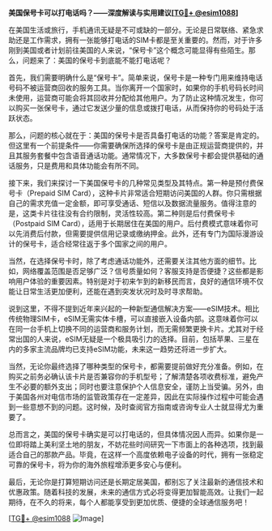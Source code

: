**美国保号卡可以打电话吗？——深度解读与实用建议[[TG💪+ @esim1088](https://t.me/s/esim1088)]**

在美国生活或旅行，手机通讯无疑是不可或缺的一部分。无论是日常联络、紧急求助还是工作需求，拥有一张能够打电话的SIM卡都是至关重要的。然而，对于许多刚到美国或者计划前往美国的人来说，“保号卡”这个概念可能显得有些陌生。那么，问题来了：美国的保号卡到底能不能打电话呢？

首先，我们需要明确什么是“保号卡”。简单来说，保号卡是一种专门用来维持电话号码不被运营商回收的服务工具。当你离开一个国家时，如果你的手机号码长时间未使用，运营商可能会将其回收并分配给其他用户。为了防止这种情况发生，你可以购买一张保号卡，通过它发送少量的信息或拨打电话，从而保持你的号码处于活跃状态。

那么，问题的核心就在于：美国的保号卡是否具备打电话的功能？答案是肯定的。但这里有一个前提条件——你需要确保所选择的保号卡是由正规运营商提供的，并且其服务套餐中包含语音通话功能。通常情况下，大多数保号卡都会提供基础的通话服务，只是费用和具体功能会有所不同。

接下来，我们来探讨一下美国保号卡的几种常见类型及其特点。第一种是预付费保号卡（Prepaid SIM Card），这种卡片非常适合短期访问美国的人群。你只需根据自己的需求充值一定金额，即可享受通话、短信以及数据流量服务。值得注意的是，这类卡片往往没有合约限制，灵活性较高。第二种则是后付费保号卡（Postpaid SIM Card），适用于长期居住在美国的用户。后付费模式意味着你可以先消费后付款，但需要提供信用记录或缴纳押金。此外，还有专门为国际漫游设计的保号卡，适合经常往返于多个国家之间的用户。

当然，在选择保号卡时，除了考虑通话功能外，还需要关注其他方面的细节。比如，网络覆盖范围是否足够广泛？信号质量如何？客服支持是否便捷？这些都是影响用户体验的重要因素。特别是对于初来乍到的新移民而言，良好的通信环境不仅能让日常生活更加便利，还能在遇到突发状况时及时寻求帮助。

说到这里，不得不提到近年来兴起的一种新型通信解决方案——eSIM技术。相比传统物理SIM卡，eSIM无需实体卡槽，可以直接嵌入设备内部。这意味着你可以在同一台手机上切换不同的运营商和服务计划，而无需频繁更换卡片。尤其对于经常出国的人来说，eSIM无疑是一个极具吸引力的选择。目前，包括苹果、三星在内的多家主流品牌均已支持eSIM功能，未来这一趋势还将进一步扩大。

当然，无论你最终选择了哪种类型的保号卡，都需要提前做好充分准备。例如，在购买之前务必确认该卡片是否兼容你的手机型号；了解清楚各项收费标准，避免产生不必要的额外支出；同时也要注意保护个人信息安全，谨防上当受骗。另外，由于美国各州对电信市场的监管政策存在一定差异，因此在实际操作过程中可能会遇到一些意想不到的问题。这时候，及时查阅官方指南或咨询专业人士就显得尤为重要了。

总而言之，美国的保号卡确实是可以打电话的，但具体情况因人而异。如果你是一位即将踏上美利坚土地的朋友，不妨花些时间研究一下市面上的各种选项，找到最适合自己的那款产品。毕竟，在这样一个高度依赖电子设备的时代，拥有一张稳定可靠的保号卡，将为你的海外旅程增添更多安心与便利。

最后，无论你是打算短期访问还是长期定居美国，都别忘了关注最新的通信技术和优惠政策。随着科技的发展，未来的通信方式必将变得更加智能高效。让我们一起期待，在不久的将来，每个人都能享受到更加优质、便捷的全球通信服务吧！

[[TG💪+ @esim1088](https://t.me/s/esim1088) ![Image](https://i.postimg.cc/4NQfJmqS/Snipaste-2025-05-13-00-14-12.png)]